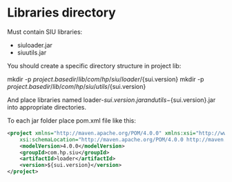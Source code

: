 # Libraries directory

Must contain SIU libraries:

* siuloader.jar
* siuutils.jar

You should create a specific directory structure in project lib:

mkdir -p ${project.basedir}/lib/com/hp/siu/loader/${sui.version}
mkdir -p ${project.basedir}/lib/com/hp/siu/utils/${sui.version}

And place libraries named loader-${sui.version}.jar and
utils-${sui.version}.jar into appropriate directories.

To each jar folder place pom.xml file like this:

```xml
<project xmlns="http://maven.apache.org/POM/4.0.0" xmlns:xsi="http://www.w3.org/2001/XMLSchema-instance"
    xsi:schemaLocation="http://maven.apache.org/POM/4.0.0 http://maven.apache.org/xsd/maven-4.0.0.xsd">
    <modelVersion>4.0.0</modelVersion>
    <groupId>com.hp.siu</groupId>
    <artifactId>loader</artifactId>
    <version>${sui.version}</version>
</project>
```
